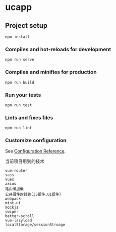 # ucapp

## Project setup
```
npm install
```

### Compiles and hot-reloads for development
```
npm run serve
```

### Compiles and minifies for production
```
npm run build
```

### Run your tests
```
npm run test
```

### Lints and fixes files
```
npm run lint
```

### Customize configuration
See [Configuration Reference](https://cli.vuejs.org/config/).

当前项目用到的技术
```
vue-router
sass
vuex
axios
路由懒加载
公共组件的封装(JS组件,UI组件)
webpack
mint-ui
mockjs
swiper
better-scroll
vue-lazyload
localStorage/sessionStroage

```